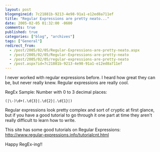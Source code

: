 ```yaml
---
layout: post
blogengineid: 7c21881b-9213-4e98-91a1-e12ed8a711ef
title: "Regular Expressions are pretty neato..."
date: 2005-02-05 01:32:00 -0600
comments: true
published: true
categories: ["blog", "archives"]
tags: ["General"]
redirect_from: 
  - /post/2005/02/05/Regular-Expressions-are-pretty-neato.aspx
  - /post/2005/02/05/Regular-Expressions-are-pretty-neato
  - /post/2005/02/05/regular-expressions-are-pretty-neato
  - /post.aspx?id=7c21881b-9213-4e98-91a1-e12ed8a711ef
---
```


I never worked with regular expressions before. I heard how great they can be, but never really knew. Regular expressions are really cool.

RegEx Sample: Number with 0 to 3 decimal places:

```
(|\-)\d+(.\d{3}|.\d{2}|.\d{1}|)
```

Regular expressions look pretty complex and sort of cryptic at first glance, but if you have a good tutorial to go through it one part at time they aren't really difficult to learn how to write.

This site has some good tutorials on Regular Expressions: <A href="http://www.regular-expressions.info/tutorialcnt.html">http://www.regular-expressions.info/tutorialcnt.html</A>

Happy RegEx-ing!!

